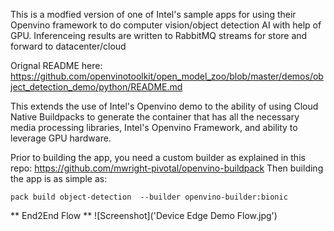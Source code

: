 This is a modfied version of one of Intel's sample apps for using their Openvino framework to do computer vision/object detection AI with help of GPU.  Inferenceing results are written to RabbitMQ streams for store and forward to datacenter/cloud

Orignal README here: https://github.com/openvinotoolkit/open_model_zoo/blob/master/demos/object_detection_demo/python/README.md

This extends the use of Intel's Openvino demo to the ability of using Cloud Native Buildpacks to generate the container that has all the necessary media processing libraries, Intel's Openvino Framework, and ability to leverage GPU hardware.

Prior to building the app, you need a custom builder as explained in this repo: https://github.com/mwright-pivotal/openvino-buildpack
Then building the app is as simple as:

```pack build object-detection  --builder openvino-builder:bionic```

** End2End Flow **
![Screenshot]('Device Edge Demo Flow.jpg')
